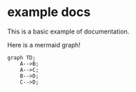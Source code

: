 # example docs

This is a basic example of documentation.


Here is a mermaid graph!

```mermaid
graph TD;
    A-->B;
    A-->C;
    B-->D;
    C-->D;
```
